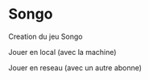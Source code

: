 # Songo
Creation du jeu Songo

Jouer en local (avec la machine)

Jouer en reseau (avec un autre abonne)